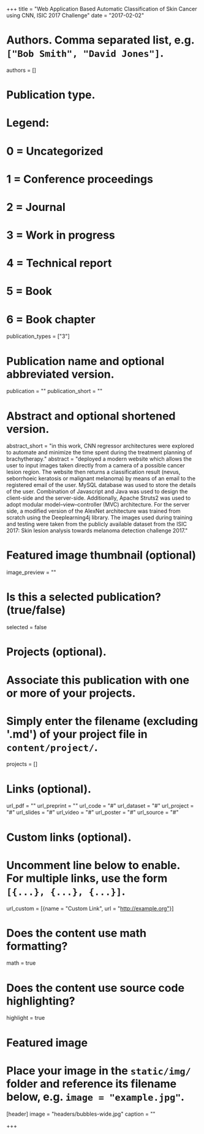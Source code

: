+++
title = "Web Application Based Automatic Classification of Skin Cancer using CNN, ISIC 2017 Challenge"
date = "2017-02-02"

# Authors. Comma separated list, e.g. `["Bob Smith", "David Jones"]`.
authors = []

# Publication type.
# Legend:
# 0 = Uncategorized
# 1 = Conference proceedings
# 2 = Journal
# 3 = Work in progress
# 4 = Technical report
# 5 = Book
# 6 = Book chapter
publication_types = ["3"]

# Publication name and optional abbreviated version.
 publication = ""
 publication_short = ""

# Abstract and optional shortened version.
abstract_short = "in this work, CNN regressor architectures were explored to automate and minimize the time spent during the treatment planning of brachytherapy." 
abstract = "deployed a modern website which allows the user to input images taken directly from a camera of a possible cancer lesion region. The website then returns a classification result (nevus, seborrhoeic keratosis or malignant melanoma) by means of an email to the registered email of the user. MySQL database was used to store the details of the user. Combination of Javascript and Java was used to design the client-side and the server-side. Additionally, Apache Struts2 was used to adopt modular model–view–controller (MVC) architecture. For the server side, a modified version of the AlexNet architecture was trained from scratch using the Deeplearning4j library. The images used during training and testing were taken from the publicly available dataset from the ISIC 2017: Skin lesion analysis towards melanoma detection challenge 2017."
# Featured image thumbnail (optional)
image_preview = ""

# Is this a selected publication? (true/false)
selected = false

# Projects (optional).
#   Associate this publication with one or more of your projects.
#   Simply enter the filename (excluding '.md') of your project file in `content/project/`.
projects = []

# Links (optional).
url_pdf = ""
url_preprint = ""
url_code = "#"
url_dataset = "#"
url_project = "#"
url_slides = "#"
url_video = "#"
url_poster = "#"
url_source = "#"

# Custom links (optional).
#   Uncomment line below to enable. For multiple links, use the form `[{...}, {...}, {...}]`.
url_custom = [{name = "Custom Link", url = "http://example.org"}]

# Does the content use math formatting?
math = true

# Does the content use source code highlighting?
highlight = true

# Featured image
# Place your image in the `static/img/` folder and reference its filename below, e.g. `image = "example.jpg"`.
[header]
image = "headers/bubbles-wide.jpg"
caption = ""

+++

